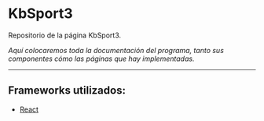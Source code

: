# KbSport3

Repositorio de la página KbSport3.

_Aquí colocaremos toda la documentación del programa, tanto sus componentes cómo las páginas que hay implementadas._

---

## Frameworks utilizados:

- [React](https://es.react.dev/)
